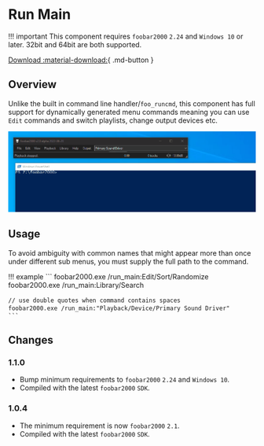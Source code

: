 # Run Main
!!! important
	This component requires `foobar2000` `2.24` and `Windows 10`
	or later. 32bit and 64bit are both supported.

[Download :material-download:](../files/foo_run_main-1.1.0.fb2k-component){ .md-button }

## Overview
Unlike the built in command line handler/`foo_runcmd`, this component has
full support for dynamically generated menu commands meaning you can
use `Edit` commands and switch playlists, change output devices etc.

![run main](../images/run-main.gif)

## Usage

To avoid ambiguity with common names that might appear more than once
under different sub menus, you must supply the full path to the command.

!!! example
	```
	foobar2000.exe /run_main:Edit/Sort/Randomize
	foobar2000.exe /run_main:Library/Search

	// use double quotes when command contains spaces
	foobar2000.exe /run_main:"Playback/Device/Primary Sound Driver"
	```

## Changes

### 1.1.0
- Bump minimum requirements to `foobar2000` `2.24` and `Windows 10`.
- Compiled with the latest `foobar2000` `SDK`.

### 1.0.4
- The minimum requirement is now `foobar2000` `2.1`.
- Compiled with the latest `foobar2000` `SDK`.
